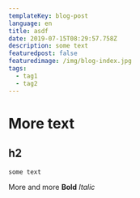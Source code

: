 ```yaml
---
templateKey: blog-post
language: en
title: asdf
date: 2019-07-15T08:29:57.758Z
description: some text
featuredpost: false
featuredimage: /img/blog-index.jpg
tags:
  - tag1
  - tag2
---
```

# More text

## h2

```
some text
```


More  and more
**Bold** *Italic*

